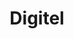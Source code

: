 ---
title: "Digitel"
url: /ciudad-guayana-puerto-ordaz/digitel-avenida-guayana-4/
shop: teléfono móvil
---